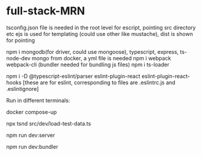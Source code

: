 # full-stack-MRN

tsconfig.json file is needed in the root level for escript, pointing src directory etc
ejs is used for templating (could use other like mustache), dist is shown for pointing

npm i mongodb(for driver, could use mongoose), typescript, express, ts-node-dev 
mongo from docker, a yml file is needed
npm i webpack webpack-cli (bundler needed for bundling js files)
npm i ts-loader

npm i -D @typescript-eslint/parser eslint-plugin-react eslint-plugin-react-hooks [these are for eslint, corresponding to files are .eslintrc.js and .eslintignore]



Run in different terminals:

docker compose-up

npx tsnd src/dev/load-test-data.ts

npm run dev:server

npm run dev:bundler
